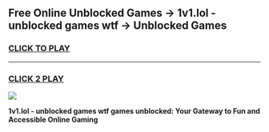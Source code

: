 
## Free Online Unblocked Games → 1v1.lol - unblocked games wtf → Unblocked Games
<h3>
<a href="https://premium.freeplayer.one?title=1v1.lol_-_unblocked_games_wtf&ref=21F">CLICK TO PLAY</a></h3>
<hr>

<h3>
<a href="https://premium.freeplayer.one?title=1v1.lol_-_unblocked_games_wtf&ref=21F">CLICK 2 PLAY</a>
  
</h3>

<a href="https://premium.freeplayer.one?title=1v1.lol_-_unblocked_games_wtf&ref=21F/"><img src="https://clearcache.store/games.png"></a>


**1v1.lol - unblocked games wtf games unblocked: Your Gateway to Fun and Accessible Online Gaming**
